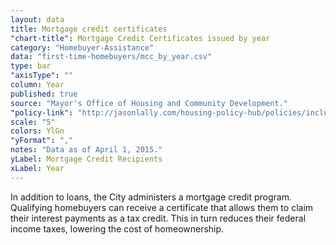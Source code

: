 ```yaml
---
layout: data
title: Mortgage credit certificates
"chart-title": Mortgage Credit Certificates issued by year
category: "Homebuyer-Assistance"
data: "first-time-homebuyers/mcc_by_year.csv"
type: bar
"axisType": ""
column: Year
published: true
source: "Mayor's Office of Housing and Community Development."
"policy-link": "http://jasonlally.com/housing-policy-hub/policies/inclusionary-housing/"
scale: "5"
colors: YlGn
"yFormat": ","
notes: "Data as of April 1, 2015."
yLabel: Mortgage Credit Recipients
xLabel: Year
---
```


In addition to loans, the City administers a mortgage credit program. Qualifying homebuyers can receive a certificate that allows them to claim their interest payments as a tax credit. This in turn reduces their federal income taxes, lowering the cost of homeownership.
